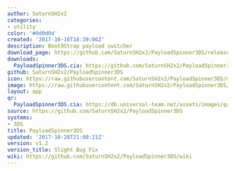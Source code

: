 ```yaml
---
author: SaturnSH2x2
categories:
- utility
color: '#0d0d0d'
created: '2017-10-16T18:39:06Z'
description: Boot9Strap payload switcher
download_page: https://github.com/SaturnSH2x2/PayloadSpinner3DS/releases/tag/v1.2
downloads:
  PayloadSpinner3DS.cia: https://github.com/SaturnSH2x2/PayloadSpinner3DS/releases/download/v1.2/PayloadSpinner3DS.cia
github: SaturnSH2x2/PayloadSpinner3DS
icon: https://raw.githubusercontent.com/SaturnSH2x2/PayloadSpinner3DS/master/assets/icon.png
image: https://raw.githubusercontent.com/SaturnSH2x2/PayloadSpinner3DS/master/assets/banner.png
layout: app
qr:
  PayloadSpinner3DS.cia: https://db.universal-team.net/assets/images/qr/payloadspinner3ds.cia.png
source: https://github.com/SaturnSH2x2/PayloadSpinner3DS
systems:
- 3DS
title: PayloadSpinner3DS
updated: '2017-10-28T21:00:21Z'
version: v1.2
version_title: Slight Bug Fix
wiki: https://github.com/SaturnSH2x2/PayloadSpinner3DS/wiki
---
```


